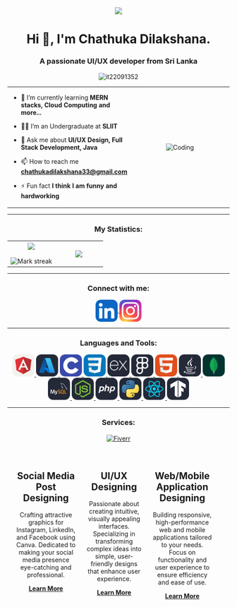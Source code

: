 <p align="center">
  <picture align="center">
    <img align="center" src="https://github.com/7oSkaaa/7oSkaaa/blob/main/Images/about_me.gif?raw=true" width="50px">
  </picture>
</p>
<h1 align="center">Hi 👋, I'm Chathuka Dilakshana.</h1>
<h3 align="center">A passionate UI/UX developer from Sri Lanka</h3>

<p align="center">
  <img src="https://komarev.com/ghpvc/?username=it22091352&label=Profile%20views&color=0e75b6&style=flat" alt="it22091352" />
</p>

<table align="center">
<tr border="none">
<td width="50%" align="left">
  
- 🌱 I’m currently learning **MERN stacks, Cloud Computing and more...**

- 🧑‍🎓 I’m an Undergraduate at **SLIIT**

- 💬 Ask me about **UI/UX Design, Full Stack Development, Java**

- 📫 How to reach me **chathukadilakshana33@gmail.com**
  
- ⚡ Fun fact **I think I am funny and hardworking**

</td>
<td width="50%" align="center">

  <img align="center" alt="Coding" width="450" src="https://media.giphy.com/media/qgQUggAC3Pfv687qPC/giphy.gif">

</td>
</tr>
</table>

---

<h3 align="center">My Statistics:</h3>
<p align="center">
<table align="center">
<tr border="none">
<td width="50%" align="center">
  
  <img align="center" src="https://github-readme-stats.vercel.app/api?username=it22091352&theme=dark&show_icons=true&count_private=true" />
  <br></br>
  <img title="🔥 Get streak stats for your profile at git.io/streak-stats" alt="Mark streak" src="https://github-readme-streak-stats.herokuapp.com/?user=it22091352&theme=dark&hide_border=false" /> 
</td>
<td width="50%" align="center">

  <img align="center" src="https://github-readme-stats.anuraghazra1.vercel.app/api/top-langs/?username=it22091352&theme=dark&hide_border=false&no-bg=true&no-frame=true&langs_count=10"/>
  
</td>
</tr>
</table>

---

<h3 align="center">Connect with me:</h3>
<p align="center">
<a href="https://www.linkedin.com/in/chathuka-dilakshana-006315284/" target="blank">
  <img align="center" src="https://github.com/tandpfun/skill-icons/blob/main/icons/LinkedIn.svg" alt="chathuka-dilakshana" height="50" width="50" />
</a>
<a href="https://instagram.com/chathuka_dilakshana" target="blank">
  <img align="center" src="https://github.com/tandpfun/skill-icons/blob/main/icons/Instagram.svg" alt="chathuka_dilakshana" height="50" width="50" />
</a>
</p>

---

<h3 align="center">Languages and Tools:</h3>
<p align="center"> 
  <a href="https://angular.io" target="_blank" rel="noreferrer"> 
    <img src="https://github.com/tandpfun/skill-icons/blob/main/icons/Angular-Light.svg" alt="angular" width="50" height="50"/> 
  </a> 
  <a href="https://azure.microsoft.com/en-in/" target="_blank" rel="noreferrer"> 
    <img src="https://github.com/tandpfun/skill-icons/blob/main/icons/Azure-Dark.svg" alt="azure" width="50" height="50"/> 
  </a> 
  <a href="https://www.cprogramming.com/" target="_blank" rel="noreferrer"> 
    <img src="https://github.com/tandpfun/skill-icons/blob/main/icons/C.svg" alt="c" width="50" height="50"/> 
  </a> 
  <a href="https://www.w3schools.com/css/" target="_blank" rel="noreferrer"> 
    <img src="https://github.com/tandpfun/skill-icons/blob/main/icons/CSS.svg" alt="css3" width="50" height="50"/> 
  </a> 
  <a href="https://expressjs.com" target="_blank" rel="noreferrer"> 
    <img src="https://github.com/tandpfun/skill-icons/blob/main/icons/ExpressJS-Dark.svg" alt="express" width="50" height="50"/> 
  </a> 
  <a href="https://www.figma.com/" target="_blank" rel="noreferrer"> 
    <img src="https://github.com/tandpfun/skill-icons/blob/main/icons/Figma-Dark.svg" alt="figma" width="50" height="50"/> 
  </a> 
  <a href="https://www.w3.org/html/" target="_blank" rel="noreferrer"> 
    <img src="https://github.com/tandpfun/skill-icons/blob/main/icons/HTML.svg" alt="html5" width="50" height="50"/> 
  </a> 
  <a href="https://www.java.com" target="_blank" rel="noreferrer"> 
    <img src="https://github.com/tandpfun/skill-icons/blob/main/icons/Java-Dark.svg" alt="java" width="50" height="50"/> 
  </a> 
  <a href="https://www.mongodb.com/" target="_blank" rel="noreferrer"> 
    <img src="https://github.com/tandpfun/skill-icons/blob/main/icons/MongoDB.svg" alt="mongodb" width="50" height="50"/> 
  </a> 
  <a href="https://www.mysql.com/" target="_blank" rel="noreferrer"> 
    <img src="https://github.com/tandpfun/skill-icons/blob/main/icons/MySQL-Dark.svg" alt="mysql" width="50" height="50"/> 
  </a> 
  <a href="https://nodejs.org" target="_blank" rel="noreferrer"> 
    <img src="https://github.com/tandpfun/skill-icons/blob/main/icons/NodeJS-Dark.svg" alt="nodejs" width="50" height="50"/> 
  </a> 
  <a href="https://www.php.net" target="_blank" rel="noreferrer"> 
    <img src="https://github.com/tandpfun/skill-icons/blob/main/icons/PHP-Dark.svg" alt="php" width="50" height="50"/> 
  </a> 
  <a href="https://www.python.org" target="_blank" rel="noreferrer"> 
    <img src="https://github.com/tandpfun/skill-icons/blob/main/icons/Python-Dark.svg" alt="python" width="50" height="50"/> 
  </a> 
  <a href="https://reactjs.org/" target="_blank" rel="noreferrer"> 
    <img src="https://github.com/tandpfun/skill-icons/blob/main/icons/React-Dark.svg" alt="react" width="50" height="50"/> 
  </a> 
  <a href="https://www.tensorflow.org" target="_blank" rel="noreferrer"> 
    <img src="https://github.com/tandpfun/skill-icons/blob/main/icons/TensorFlow-Dark.svg" alt="tensorflow" width="50" height="50"/> 
  </a> 
</p>

---


<h3 align="center">Services:</h3>
<p align="center">
  <a href="https://www.fiverr.com/yourprofile" target="_blank">
    <img align="center" src="https://cdn.worldvectorlogo.com/logos/fiverr-1.svg" height="50" width="210" alt="Fiverr" />
  </a>
</p>

<div style="display: flex; justify-content: center; flex-wrap: wrap; gap: 20px; padding: 20px;">
  <div style="flex: 1; max-width: 300px; text-align: center;">
    <i class="fa-solid fa-code" style="font-size: 2em;"></i>
    <h2>Social Media Post Designing</h2>
    <p>Crafting attractive graphics for Instagram, LinkedIn, and Facebook using Canva. Dedicated to making your social media presence eye-catching and professional.</p>
    <a href="https://www.fiverr.com/s/m5m27kb"><strong>Learn More</strong></a>
  </div>
  
  <div style="flex: 1; max-width: 300px; text-align: center;">
    <i class="fa-solid fa-crop" style="font-size: 2em;"></i>
    <h2>UI/UX Designing</h2>
    <p>Passionate about creating intuitive, visually appealing interfaces. Specializing in transforming complex ideas into simple, user-friendly designs that enhance user experience.</p>
    <a href="https://www.fiverr.com/s/m5m27kb"><strong>Learn More</strong></a>
  </div>


   <div style="flex: 1; max-width: 300px; text-align: center;">
    <i class="fa-solid fa-crop" style="font-size: 2em;"></i>
    <h2>Web/Mobile Application Designing</h2>
    <p>
Building responsive, high-performance web and mobile applications tailored to your needs. Focus on functionality and user experience to ensure efficiency and ease of use.</p>
    <a href="https://www.fiverr.com/s/m5m27kb"><strong>Learn More</strong></a>
  </div>




---






